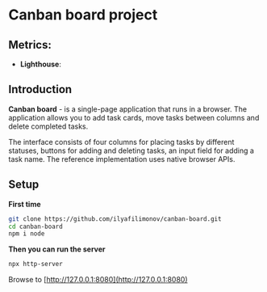 # Canban board project

## Metrics:

* **Lighthouse**:

## Introduction

**Canban board** - is a single-page application that runs in a browser. The application allows you to add task cards, move tasks between columns and delete completed tasks.

The interface consists of four columns for placing tasks by different statuses, buttons for adding and deleting tasks, an input field for adding a task name. The reference implementation uses native browser APIs.


## Setup

**First time**

```bash
git clone https://github.com/ilyafilimonov/canban-board.git
cd canban-board
npm i node
```

**Then you can run the server**

```bash
npx http-server
```

Browse to [http://127.0.0.1:8080](http://127.0.0.1:8080)